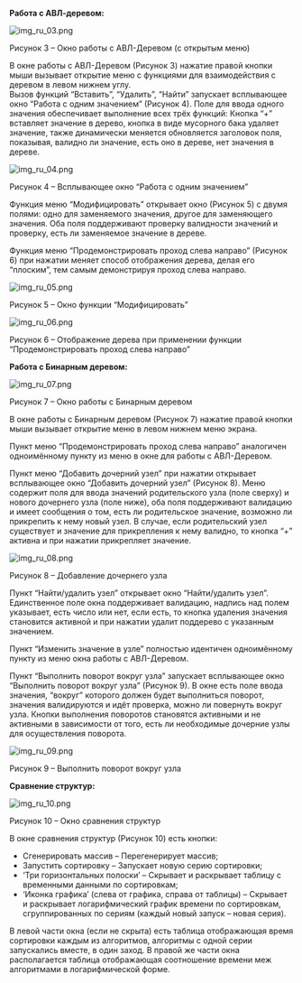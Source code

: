 **Работа с АВЛ-деревом:**  

![img_ru_03.png](readme%2Fimg_ru_03.png)

Рисунок 3 – Окно работы с АВЛ-Деревом (с открытым меню)

В окне работы с АВЛ-Деревом (Рисунок 3\) нажатие правой кнопки мыши вызывает открытие меню с функциями для взаимодействия с деревом в левом нижнем углу.  
Вызов функций “Вставить”, “Удалить”, “Найти” запускает всплывающее окно “Работа с одним значением” (Рисунок 4). Поле для ввода одного значения обеспечивает выполнение всех трёх функций: Кнопка “+” вставляет значение в дерево, кнопка в виде мусорного бака удаляет значение, также динамически меняется обновляется заголовок поля, показывая, валидно ли значение, есть оно в дереве, нет значения в дереве.

![img_ru_04.png](readme%2Fimg_ru_04.png)

Рисунок 4 – Всплывающее окно “Работа с одним значением”

Функция меню “Модифицировать” открывает окно (Рисунок 5\) с двумя полями: одно для заменяемого значения, другое для заменяющего значения. Оба поля поддерживают проверку валидности значений и проверку, есть ли заменяемое значение в дереве.  

Функция меню “Продемонстрировать проход слева направо”  (Рисунок 6\) при нажатии меняет способ отображения дерева, делая его “плоским”, тем самым демонстрируя проход слева направо.  

![img_ru_05.png](readme%2Fimg_ru_05.png)

Рисунок 5 – Окно функции “Модифицировать”

![img_ru_06.png](readme%2Fimg_ru_06.png)

Рисунок 6 – Отображение дерева при применении функции “Продемонстрировать проход слева направо”

**Работа с Бинарным деревом:**  

![img_ru_07.png](readme%2Fimg_ru_07.png)

Рисунок 7 – Окно работы с Бинарным деревом

В окне работы с Бинарным деревом (Рисунок 7\) нажатие правой кнопки мыши вызывает открытие меню в левом нижнем меню экрана.  

Пункт меню “Продемонстрировать проход слева направо” аналогичен одноимённому пункту из меню в окне для работы с АВЛ-Деревом.  

Пункт меню “Добавить дочерний узел” при нажатии открывает всплывающее окно “Добавить дочерний узел” (Рисунок 8). Меню содержит поля для ввода значений родительского узла (поле сверху) и нового дочернего узла (поле ниже), оба поля поддерживают валидацию и имеет сообщения о том, есть ли родительское значение, возможно ли прикрепить к нему новый узел. В случае, если родительский узел существует и значение для прикрепления к нему валидно, то кнопка “+” активна и при нажатии прикрепляет значение.  

![img_ru_08.png](readme%2Fimg_ru_08.png)

Рисунок 8 – Добавление дочернего узла

Пункт “Найти/удалить узел” открывает окно “Найти/удалить узел”. Единственное поле окна поддерживает валидацию, надпись над полем указывает, есть число или нет, если есть, то кнопка удаления значения становится активной и при нажатии удалит поддерево с указанным значением.  

Пункт “Изменить значение в узле” полностью идентичен одноимённому пункту из меню окна работы с АВЛ-Деревом.  

Пункт “Выполнить поворот вокруг узла” запускает всплывающее окно “Выполнить поворот вокруг узла” (Рисунок 9). В окне есть поле ввода значения, “вокруг” которого должен будет выполниться поворот, значения валидируются и идёт проверка, можно ли повернуть вокруг узла. Кнопки выполнения поворотов становятся активными и не активными в зависимости от того, есть ли необходимые дочерние узлы для осуществления поворота.  

![img_ru_09.png](readme%2Fimg_ru_09.png)

Рисунок 9 – Выполнить поворот вокруг узла

**Сравнение структур:**  

![img_ru_10.png](readme%2Fimg_ru_10.png)

Рисунок 10 – Окно сравнения структур

В окне сравнения структур (Рисунок 10\) есть кнопки:

* Сгенерировать массив – Перегенерирует массив;
* Запустить сортировку – Запускает новую серию сортировки;
* ‘Три горизонтальных полоски’ – Скрывает и раскрывает таблицу с временными данными по сортировкам;
* ‘Иконка графика’ (слева от графика, справа от таблицы) – Скрывает и раскрывает логарифмический график времени по сортировкам, сгруппированных по сериям (каждый новый запуск – новая серия).

В левой части окна (если не скрыта) есть таблица отображающая время сортировки каждым из алгоритмов, алгоритмы с одной серии запускались вместе, в один заход. В правой же части окна располагается таблица отображающая соотношение времени меж алгоритмами в логарифмической форме.
